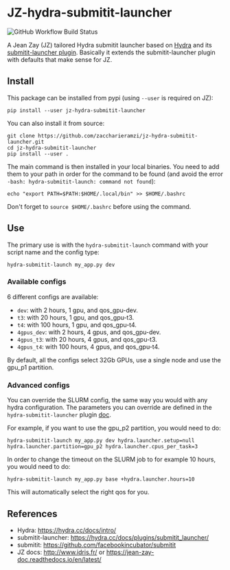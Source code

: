 # JZ-hydra-submitit-launcher

![GitHub Workflow Build Status](https://github.com/zaccharieramzi/jz-hydra-submitit-launcher/workflows/Continuous%20testing/badge.svg)

A Jean Zay (JZ) tailored Hydra submitit launcher based on [Hydra](https://hydra.cc/docs/intro/) and its [submitit-launcher plugin](https://hydra.cc/docs/plugins/submitit_launcher/).
Basically it extends the submitit-launcher plugin with defaults that make sense for JZ.

## Install

This package can be installed from pypi (using `--user` is required on JZ):
```
pip install --user jz-hydra-submitit-launcher
```

You can also install it from source:
```
git clone https://github.com/zaccharieramzi/jz-hydra-submitit-launcher.git
cd jz-hydra-submitit-launcher
pip install --user .
```

The main command is then installed in your local binaries.
You need to add them to your path in order for the command to be found (and avoid the error `-bash: hydra-submitit-launch: command not found`):

```
echo "export PATH=$PATH:$HOME/.local/bin" >> $HOME/.bashrc
```

Don't forget to `source $HOME/.bashrc` before using the command.

## Use

The primary use is with the `hydra-submitit-launch` command with your script name and the config type:
```
hydra-submitit-launch my_app.py dev
```

### Available configs
6 different configs are available:
- `dev`: with 2 hours, 1 gpu, and qos_gpu-dev.
- `t3`: with 20 hours, 1 gpu, and qos_gpu-t3.
- `t4`: with 100 hours, 1 gpu, and qos_gpu-t4.
- `4gpus_dev`: with 2 hours, 4 gpus, and qos_gpu-dev.
- `4gpus_t3`: with 20 hours, 4 gpus, and qos_gpu-t3.
- `4gpus_t4`: with 100 hours, 4 gpus, and qos_gpu-t4.

By default, all the configs select 32Gb GPUs, use a single node and use the gpu_p1 partition.
### Advanced configs
You can override the SLURM config, the same way you would with any hydra configuration.
The parameters you can override are defined in the `hydra-submitit-launcher` plugin [doc](https://hydra.cc/docs/plugins/submitit_launcher/#usage).

For example, if you want to use the gpu_p2 partition, you would need to do:
```
hydra-submitit-launch my_app.py dev hydra.launcher.setup=null hydra.launcher.partition=gpu_p2 hydra.launcher.cpus_per_task=3
```

In order to change the timeout on the SLURM job to for example 10 hours, you would need to do:
```
hydra-submitit-launch my_app.py base +hydra.launcher.hours=10
```
This will automatically select the right qos for you.

## References
- Hydra: https://hydra.cc/docs/intro/
- submitit-launcher: https://hydra.cc/docs/plugins/submitit_launcher/
- submitit: https://github.com/facebookincubator/submitit
- JZ docs: http://www.idris.fr/ or https://jean-zay-doc.readthedocs.io/en/latest/
